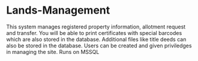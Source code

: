 # Lands-Management
This system manages registered property information, allotment request and transfer. You will be able to print certificates with special barcodes which are also stored in the database. Additional files like title deeds can also be stored in the database. Users can be created and given priviledges in managing the site.
Runs on MSSQL
